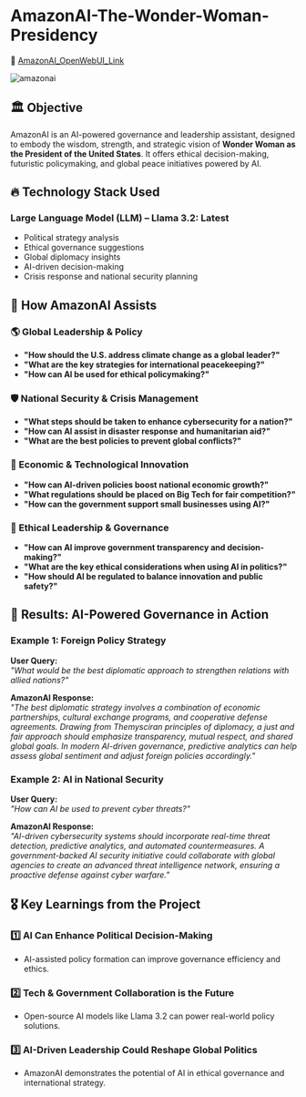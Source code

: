 # AmazonAI-The-Wonder-Woman-Presidency

🔗 [AmazonAI_OpenWebUI_Link](https://openwebui.com/m/agathiyan47k/amazonai--the-wonder-woman-presidency)  

![amazonai](https://github.com/user-attachments/assets/79094393-bd4d-4f44-ba67-04f5c290f860)

## 🏛️ Objective  
AmazonAI is an AI-powered governance and leadership assistant, designed to embody the wisdom, strength, and strategic vision of **Wonder Woman as the President of the United States**. It offers ethical decision-making, futuristic policymaking, and global peace initiatives powered by AI.  

## 🔥 Technology Stack Used  

### Large Language Model (LLM) – Llama 3.2: Latest  
- Political strategy analysis  
- Ethical governance suggestions  
- Global diplomacy insights  
- AI-driven decision-making  
- Crisis response and national security planning  
 
## 🎯 How AmazonAI Assists  

### 🌎 Global Leadership & Policy  
- **"How should the U.S. address climate change as a global leader?"**  
- **"What are the key strategies for international peacekeeping?"**  
- **"How can AI be used for ethical policymaking?"**  

### 🛡️ National Security & Crisis Management  
- **"What steps should be taken to enhance cybersecurity for a nation?"**  
- **"How can AI assist in disaster response and humanitarian aid?"**  
- **"What are the best policies to prevent global conflicts?"**  

### 💼 Economic & Technological Innovation  
- **"How can AI-driven policies boost national economic growth?"**  
- **"What regulations should be placed on Big Tech for fair competition?"**  
- **"How can the government support small businesses using AI?"**  

### 📜 Ethical Leadership & Governance  
- **"How can AI improve government transparency and decision-making?"**  
- **"What are the key ethical considerations when using AI in politics?"**  
- **"How should AI be regulated to balance innovation and public safety?"**  

## 📌 Results: AI-Powered Governance in Action  

### Example 1: Foreign Policy Strategy  
**User Query:**  
*"What would be the best diplomatic approach to strengthen relations with allied nations?"*  

**AmazonAI Response:**  
*"The best diplomatic strategy involves a combination of economic partnerships, cultural exchange programs, and cooperative defense agreements. Drawing from Themysciran principles of diplomacy, a just and fair approach should emphasize transparency, mutual respect, and shared global goals. In modern AI-driven governance, predictive analytics can help assess global sentiment and adjust foreign policies accordingly."*  

### Example 2: AI in National Security  
**User Query:**  
*"How can AI be used to prevent cyber threats?"*  

**AmazonAI Response:**  
*"AI-driven cybersecurity systems should incorporate real-time threat detection, predictive analytics, and automated countermeasures. A government-backed AI security initiative could collaborate with global agencies to create an advanced threat intelligence network, ensuring a proactive defense against cyber warfare."*  

## 🎖️ Key Learnings from the Project  

### 1️⃣ AI Can Enhance Political Decision-Making  
- AI-assisted policy formation can improve governance efficiency and ethics.  

### 2️⃣ Tech & Government Collaboration is the Future  
- Open-source AI models like Llama 3.2 can power real-world policy solutions.  

### 3️⃣ AI-Driven Leadership Could Reshape Global Politics  
- AmazonAI demonstrates the potential of AI in ethical governance and international strategy.  
